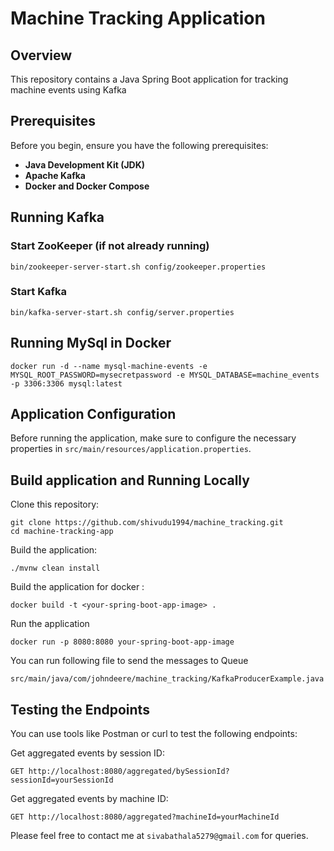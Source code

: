 # Machine Tracking Application

## Overview

This repository contains a Java Spring Boot application for tracking machine events using Kafka

## Prerequisites

Before you begin, ensure you have the following prerequisites:

- **Java Development Kit (JDK)**
- **Apache Kafka**
- **Docker and Docker Compose** 


## Running Kafka

### Start ZooKeeper (if not already running)

```
bin/zookeeper-server-start.sh config/zookeeper.properties
```

### Start Kafka

```
bin/kafka-server-start.sh config/server.properties
```
## Running MySql in Docker 

```
docker run -d --name mysql-machine-events -e MYSQL_ROOT_PASSWORD=mysecretpassword -e MYSQL_DATABASE=machine_events -p 3306:3306 mysql:latest
```

## Application Configuration

Before running the application, make sure to configure the necessary properties in `src/main/resources/application.properties`.


## Build application and Running Locally

Clone this repository:
```
git clone https://github.com/shivudu1994/machine_tracking.git
cd machine-tracking-app
```

Build the application:

```
./mvnw clean install
```

Build the application for docker :
```
docker build -t <your-spring-boot-app-image> .
```
Run the application

```
docker run -p 8080:8080 your-spring-boot-app-image
```

You can run following file to send the messages to Queue

```
src/main/java/com/johndeere/machine_tracking/KafkaProducerExample.java
```


## Testing the Endpoints
You can use tools like Postman or curl to test the following endpoints:

Get aggregated events by session ID:

```
GET http://localhost:8080/aggregated/bySessionId?sessionId=yourSessionId
```
Get aggregated events by machine ID:

```
GET http://localhost:8080/aggregated?machineId=yourMachineId
```

Please feel free to contact me at `sivabathala5279@gmail.com` for queries.
